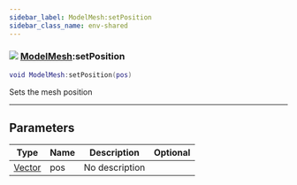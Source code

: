 ```yaml
---
sidebar_label: ModelMesh:setPosition
sidebar_class_name: env-shared
---
```


### ![](/img/wiki/shared.png) [ModelMesh](../modelmesh/README.md):setPosition

```lua
void ModelMesh:setPosition(pos)
```

Sets the mesh position<br/>

-----------------
## Parameters

| Type   | Name | Description | Optional |
| ------ | ---- | ----------- | -------: |
| [Vector](../vector/README.md) | pos | No description |   |
